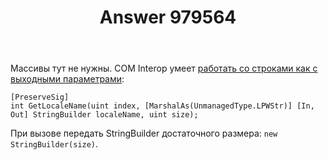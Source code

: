 ﻿---
title: "Answer 979564"
se.owner.user_id: 240512
se.owner.display_name: "MSDN.WhiteKnight"
se.owner.link: "https://ru.stackoverflow.com/users/240512/msdn-whiteknight"
se.answer_id: 979564
se.question_id: 979477
se.post_type: answer
se.score: 1
se.is_accepted: True
---
<p>Массивы тут не нужны. COM Interop умеет <a href="https://docs.microsoft.com/ru-ru/dotnet/framework/interop/default-marshaling-for-strings#fixed-length-string-buffers" rel="nofollow noreferrer">работать со строками как с выходными параметрами</a>:</p>

<pre><code>[PreserveSig]
int GetLocaleName(uint index, [MarshalAs(UnmanagedType.LPWStr)] [In, Out] StringBuilder localeName, uint size);
</code></pre>

<p>При вызове передать StringBuilder достаточного размера: <code>new StringBuilder(size)</code>.</p>
